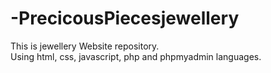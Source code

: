 # -PrecicousPiecesjewellery
This is jewellery Website repository.
<br>
Using html, css, javascript, php and phpmyadmin languages.
